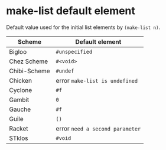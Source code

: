 # make-list default element

Default value used for the initial list elements by `(make-list n)`.

|Scheme      |Default element
|------------|---------------
|Bigloo      |`#unspecified`
|Chez Scheme |`#<void>`
|Chibi-Scheme|`#undef`
|Chicken     |error `make-list is undefined`
|Cyclone     |`#f`
|Gambit      |`0`
|Gauche      |`#f`
|Guile       |`()`
|Racket      |error `need a second parameter`
|STklos      |`#void`
